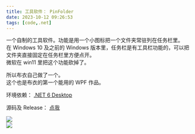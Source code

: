 ```yaml
---
title: 工具软件： PinFolder
date: 2023-10-12 09:26:53
tags: [code,.net]
---
```

一个自制的工具软件。功能是用一个小图标把一个文件夹常驻列在任务栏里。    
在 Windows 10 及之前的 Windows 版本里，任务栏是有工具栏功能的，可以把文件夹直接固定在任务栏里方便点开。   
微软在 win11 里把这个功能砍掉了。    

所以布衣自己做了一个。   
这个也是布衣的第一个能用的 WPF 作品。   

环境依赖： [.NET 6 Desktop](https://dotnet.microsoft.com/zh-cn/download/dotnet/6.0)   

源码及 Release： [点我](https://github.com/chenbuyi2019/PinFolder)    

![](https://z1.ax1x.com/2023/10/12/piSMRsS.png)   
![](https://z1.ax1x.com/2023/10/12/piSMhZQ.png)   

